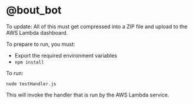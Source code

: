 # @bout_bot

To update: All of this must get compressed into a ZIP file and upload to the AWS Lambda dashboard.

To prepare to run, you must:

- Export the required environment variables
- `npm install`

To run:

```shell
⃗node testHandler.js
```

This will invoke the handler that is run by the AWS Lambda service.
